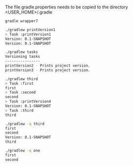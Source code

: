 The file gradle.properties needs to be copied to the directory <USER_HOME>/.gradle

```bash
gradle wrapper7

./gradlew printVersion1
> Task :printVersion1
Version: 0.1-SNAPSHOT
Version: 0.1-SNAPSHOT

./gradlew tasks
Versioning tasks
----------------
printVersion2 - Prints project version.
printVersion3 - Prints project version.

./gradlew third
> Task :first
first
> Task :second
second
> Task :printVersion4
Version: 0.1-SNAPSHOT
> Task :third
third

./gradlew -q third
first
second
Version: 0.1-SNAPSHOT
third

./gradlew -q one  
first
second
```
